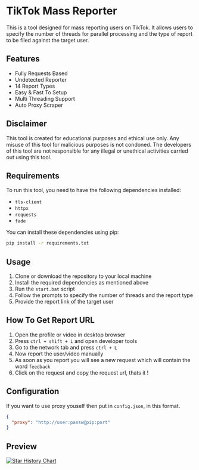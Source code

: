 
# TikTok Mass Reporter

This is a tool designed for mass reporting users on TikTok. It allows users to specify the number of threads for parallel processing and the type of report to be filed against the target user.

## Features
- Fully Requests Based
- Undetected Reporter
- 14 Report Types
- Easy & Fast To Setup
- Multi Threading Support
- Auto Proxy Scraper

## Disclaimer

This tool is created for educational purposes and ethical use only. Any misuse of this tool for malicious purposes is not condoned. The developers of this tool are not responsible for any illegal or unethical activities carried out using this tool.

## Requirements

To run this tool, you need to have the following dependencies installed:

- `tls-client`
- `httpx`
- `requests`
- `fade`

You can install these dependencies using pip:

```bash
pip install -r requirements.txt
```

## Usage

1. Clone or download the repository to your local machine
2. Install the required dependencies as mentioned above
3. Run the `start.bat` script
4. Follow the prompts to specify the number of threads and the report type
6. Provide the report link of the target user

## How To Get Report URL

1. Open the profile or video in desktop browser
2. Press `ctrl + shift + i` and open developer tools
3. Go to the network tab and press `ctrl + L`
4. Now report the user/video manually
5. As soon as you report you will see a new request which will contain the word `feedback`
6. Click on the request and copy the request url, thats  it !
   
## Configuration

If you want to use proxy youself then put in `config.json`, in this format.

```json
{
  "proxy": "http://user:passw@pip:port"
}
```

## Preview


[![Star History Chart](https://api.star-history.com/svg?repos=JOY6IX9INE/TikTok-Mass-Reporter&type=Date)](https://star-history.t9t.io/#JOY6IX9INE/TikTok-Mass-Reporter&Date)
